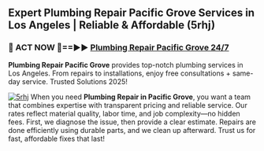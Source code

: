 ## Expert Plumbing Repair Pacific Grove Services in Los Angeles | Reliable & Affordable (5rhj)  

<h3>🚿 ACT NOW 🌟==►► <a href="https://tinyurl.com/2ne6vx2x" rel="nofollow">Plumbing Repair Pacific Grove 24/7</a></h3>

**Plumbing Repair Pacific Grove** provides top-notch plumbing services in Los Angeles. From repairs to installations, enjoy free consultations + same-day service. Trusted Solutions 2025!

[![5rhj](https://i.imgur.com/4PFF4AK.jpeg)](https://tinyurl.com/2ne6vx2x)
When you need **Plumbing Repair in Pacific Grove**, you want a team that combines expertise with transparent pricing and reliable service. Our rates reflect material quality, labor time, and job complexity—no hidden fees. First, we diagnose the issue, then provide a clear estimate. Repairs are done efficiently using durable parts, and we clean up afterward. Trust us for fast, affordable fixes that last!